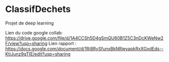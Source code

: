# ClassifDechets
Projet de deep learning

Lien du code google collab: https://drive.google.com/file/d/1A4CCSh5D4gSmQU60B1Z5C3nDcKWeNw2F/view?usp=sharing
Lien rapport : https://docs.google.com/document/d/1Ri8RySfunxBkNRieyapkRxXGxdEds--KtjJunz9qTIE/edit?usp=sharing
